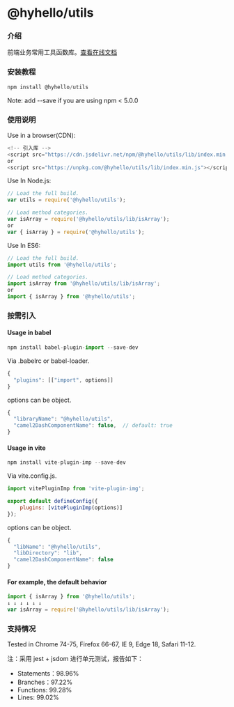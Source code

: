 # @hyhello/utils

### 介绍

前端业务常用工具函数库。[查看在线文档](https://hyhello.github.io/utils/#/)

### 安装教程

```javascript
npm install @hyhello/utils
```

Note: add --save if you are using npm < 5.0.0

### 使用说明

Use in a browser(CDN):

```javascript
<!-- 引入库 -->
<script src="https://cdn.jsdelivr.net/npm/@hyhello/utils/lib/index.min.js"></script>
or
<script src="https://unpkg.com/@hyhello/utils/lib/index.min.js"></script>
```

Use In Node.js:

```javascript
// Load the full build.
var utils = require('@hyhello/utils');

// Load method categories.
var isArray = require('@hyhello/utils/lib/isArray');
or
var { isArray } = require('@hyhello/utils');
```

Use In ES6:

```javascript
// Load the full build.
import utils from '@hyhello/utils';

// Load method categories.
import isArray from '@hyhello/utils/lib/isArray';
or
import { isArray } from '@hyhello/utils';
```

### 按需引入

#### Usage in babel

```javascript
npm install babel-plugin-import --save-dev
```

Via .babelrc or babel-loader.

```javascript
{
  "plugins": [["import", options]]
}
```

options can be object.

```javascript
{
  "libraryName": "@hyhello/utils",
  "camel2DashComponentName": false,  // default: true
}
```

#### Usage in vite

```javascript
npm install vite-plugin-imp --save-dev
```

Via vite.config.js.

```javascript
import vitePluginImp from 'vite-plugin-img';

export default defineConfig({
    plugins: [vitePluginImp(options)]
});
```

options can be object.

```javascript
{
  "libName": "@hyhello/utils",
  "libDirectory": "lib",
  "camel2DashComponentName": false
}
```

#### For example, the default behavior

```javascript
import { isArray } from '@hyhello/utils';
↓ ↓ ↓ ↓ ↓ ↓
var isArray = require('@hyhello/utils/lib/isArray');
```

### 支持情况

Tested in Chrome 74-75, Firefox 66-67, IE 9, Edge 18, Safari 11-12.

注：采用 jest + jsdom 进行单元测试，报告如下：

- Statements：98.96%
- Branches：97.22%
- Functions: 99.28%
- Lines: 99.02%

